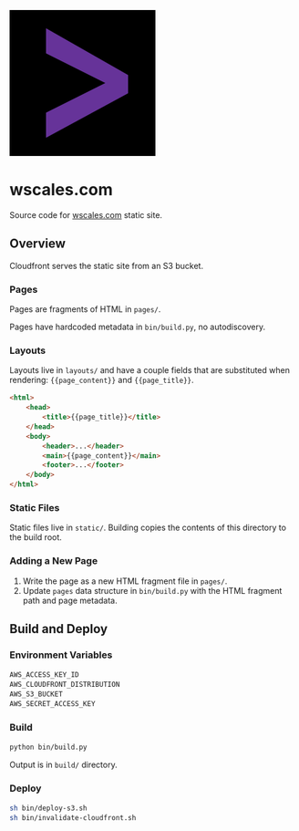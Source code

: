 ![logo](/static/favicon.svg)

# wscales.com

Source code for [wscales.com](https://wscales.com/) static site.

## Overview

Cloudfront serves the static site from an S3 bucket.

### Pages

Pages are fragments of HTML in `pages/`.

Pages have hardcoded metadata in `bin/build.py`, no autodiscovery.

### Layouts

Layouts live in `layouts/` and have a couple fields that are substituted when rendering: `{{page_content}}` and `{{page_title}}`.

```html
<html>
    <head>
        <title>{{page_title}}</title>
    </head>
    <body>
        <header>...</header>
        <main>{{page_content}}</main>
        <footer>...</footer>
    </body>
</html>
```

### Static Files

Static files live in `static/`. Building copies the contents of this directory to the build root.

### Adding a New Page
1. Write the page as a new HTML fragment file in `pages/`.
2. Update `pages` data structure in `bin/build.py` with the HTML fragment path and page metadata.

## Build and Deploy

### Environment Variables

```sh
AWS_ACCESS_KEY_ID
AWS_CLOUDFRONT_DISTRIBUTION
AWS_S3_BUCKET
AWS_SECRET_ACCESS_KEY
```

### Build

```sh
python bin/build.py
```

Output is in `build/` directory.

### Deploy

```sh
sh bin/deploy-s3.sh
sh bin/invalidate-cloudfront.sh
```
